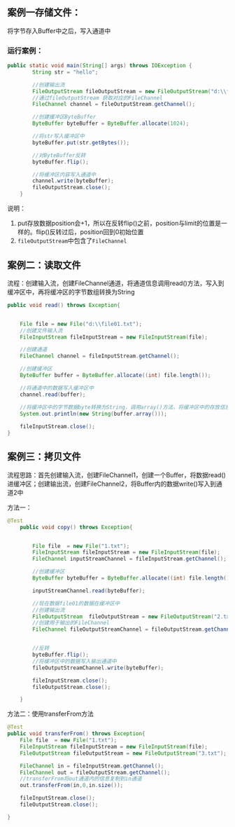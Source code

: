 ## 案例一存储文件：

将字节存入Buffer中之后，写入通道中

### 运行案例：

```java
public static void main(String[] args) throws IOException {
        String str = "hello";

        //创建输出流
        FileOutputStream fileOutputStream = new FileOutputStream("d:\\file01.txt");
        //通过fileOutputStream 获取对应的FileChannel
        FileChannel channel = fileOutputStream.getChannel();

        //创建缓冲区ByteBuffer
        ByteBuffer byteBuffer = ByteBuffer.allocate(1024);

        //将str写入缓冲区中
        byteBuffer.put(str.getBytes());

        //对ByteBuffer反转
        byteBuffer.flip();

        //将缓冲区内容写入通道中
        channel.write(byteBuffer);
        fileOutputStream.close();
    }
```

说明：

1. put存放数据position会+1，所以在反转flip()之前，position与limit的位置是一样的。flip()反转过后，position回到0初始位置
2. `fileOutputStream`中包含了`FileChannel`





## 案例二：读取文件

流程：创建输入流，创建FileChannel通道，将通道信息调用read()方法，写入到缓冲区中，再将缓冲区的字节数组转换为String

```java
public void read() throws Exception{


    File file = new File("d:\\file01.txt");
    //创建文件输入流
    FileInputStream fileInputStream = new FileInputStream(file);

    //创建通道
    FileChannel channel = fileInputStream.getChannel();

    //创建缓冲区
    ByteBuffer buffer = ByteBuffer.allocate((int) file.length());

    //将通道中的数据写入缓冲区中
    channel.read(buffer);

    //将缓冲区中的字节数据byte转换为String，调用array()方法，将缓冲区中的存放信息的数组转换为String
    System.out.println(new String(buffer.array()));
    
    fileInputStream.close();
}
```





## 案例三：拷贝文件

流程思路：首先创建输入流，创建FileChannel1，创建一个Buffer，将数据read()进缓冲区；创建输出流，创建FileChannel2，将Buffer内的数据write()写入到通道2中

方法一：

```java
@Test
    public void copy() throws Exception{


        File file  = new File("1.txt");
        FileInputStream fileInputStream = new FileInputStream(file);
        FileChannel inputStreamChannel = fileInputStream.getChannel();

        //创建缓冲区
        ByteBuffer byteBuffer = ByteBuffer.allocate((int) file.length());

        inputStreamChannel.read(byteBuffer);

        //现在数据file01的数据在缓冲区中
        //创建输出流
        FileOutputStream  fileOutputStream = new FileOutputStream("2.txt");
        //创建用于输出的FileChannel
        FileChannel fileOutputStreamChannel = fileOutputStream.getChannel();


        //反转
        byteBuffer.flip();
        //将缓冲区中的数据写入输出通道中
        fileOutputStreamChannel.write(byteBuffer);

        fileInputStream.close();
        fileOutputStream.close();

    }
```

方法二：使用transferFrom方法

```java
@Test
public void transferFrom() throws Exception{
    File file  = new File("1.txt");
    FileInputStream fileInputStream = new FileInputStream(file);
    FileOutputStream fileOutputStream = new FileOutputStream("3.txt");

    FileChannel in = fileInputStream.getChannel();
    FileChannel out = fileOutputStream.getChannel();
	//transferFrom将out通道内的信息复制到in通道
    out.transferFrom(in,0,in.size());

    fileInputStream.close();
    fileOutputStream.close();

}
```